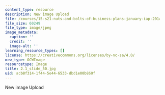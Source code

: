 ```yaml
---
content_type: resource
description: New image Upload
file: /courses/15-s21-nuts-and-bolts-of-business-plans-january-iap-2014/acb8f3141f445e446533dbd1e00b860f_2.1_slide_50.jpg
file_size: 60249
file_type: image/jpeg
image_metadata:
  caption: ''
  credit: ''
  image-alt: ''
learning_resource_types: []
license: https://creativecommons.org/licenses/by-nc-sa/4.0/
ocw_type: OCWImage
resourcetype: Image
title: 2.1_slide_50.jpg
uid: acb8f314-1f44-5e44-6533-dbd1e00b860f
---
```

New image Upload
